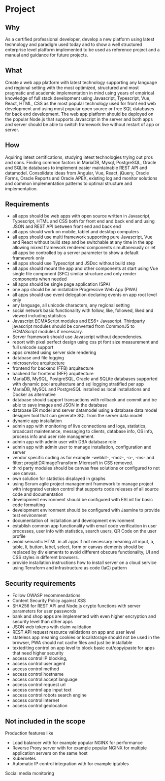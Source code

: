 # Project

## Why 
As a certified professional developer, develop a new platform using latest technology and paradigm used today
and to show a well structured enterprise level platform implemented to be used as reference project and a manual and 
guidance for future projects.

## What
Create a web app platform with latest technology supporting any language and regional setting with the most optimized,
structured and most pragmatic and academic implementation in mind using years of empirical knowledge of full stack
development using Javascript, Typescript, Vue, React, HTML, CSS as the most popular technology used for front end web development 
and using most popular open source or free SQL databases for back end development. The web app platform should be deployed on
the popular Node.js that supports Javascript in the server and both apps and server should be able to switch framework live without
restart of app or server.

## How
Aquiring latest certifications, studying latest technologies trying out pros and cons.
Finding common factors in MariaDB, Mysql, PostgreSQL, Oracle and SQLite databases to implement easier maintainable REST API 
and datamodel.
Consolidate ideas from Angular, Vue, React, jQuery, Oracle Forms, Oracle Reports and Oracle APEX, existing log and 
monitor solutions and common implementation patterns to optimal structure and implementation.

## Requirements

- all apps should be web apps with open source written in Javascript, Typescript, HTML and CSS both for front end and back end and using JSON and REST API between front end and back end
- all apps should work on mobile, tablet and desktop computers
- all apps should use multi framework supporting pure Javascript, Vue and React without build step and be switchable at any time in the app allowing mixed framework rendered components simultaneously or let all apps be controlled by a server parameter to show a default framework only
- all apps should use Typescript and JSDoc without build step
- all apps should mount the app and other components at start using Vue single file component (SFC) similar structure and only render components when needed
- all apps should be single page application (SPA)
- one app should be an installable Progressive Web App (PWA)
- all apps should use event delegation declaring events on app root level only
- any language, all unicode characters, any regional setting
- social network basic functionality with follow, like, followed, liked and viewed including statistics
- Javascript ECMAScript modules and ES6+ Javascript. Thirdparty javascript modules should be converted from CommonJS to ECMAScript modules if necessary.
- Server framework should use Javascript without dependencies.
- report with pixel perfect design using css pt font size measurement and full unicode support
- apps created using server side rendering
- database and file logging
- microservice arquitecture
- frontend for backend (FFB) arquitecture
- backend for frontend (BFF) arquitecture
- MariaDB, MySQL, PostgreSQL, Oracle and SQLite databases supported with dynamic pool arquitecture and sql logging stratified per app
- MariaDB, MySQL and PostgreSQL installed as local installations and Docker as alternative
- database should support transactions with rollback and commit and be able to save images and JSON in the database
- database ER model and server datamodel using a database data model designer tool that can generate SQL from the server data model
- dynamic app installation
- admin app with monitoring of live connections and logs, statistics, broadcast maintenance, messaging to clients, database info, OS info, process info and user role management.
- admin app with admin user with DBA database role 
- admin app with admin user to manage installation, configuration and server
- vendor specific coding as for example -webkit-, -moz-, -o-, -ms- and filter: progid:DXImageTransform.Microsoft in CSS removed. 
- third party modules should be canvas free solutions or configured to not use canvas.
- own solution for statistics displayed in graphs
- using Scrum agile project management framework to manage project with integrated version control that supports code releases of all source code and documentation
- development environment should be configured with ESLint for basic code formatting
- development environment should be configured with Jasmine to provide test environment
- documentation of installation and development environment
- establish common app functionality with email code verification in user processes, user info with statistics, search users, QR Code on the user profile
- avoid semantic HTML in all apps if not necessary meaning all input, a, table, li, button, label, select, form or canvas elements should be replaced by div elements to avoid different obscure functionality, UI and CSS styles in different browsers.
- provide installation instructions how to install server on a cloud service using Terraform and infrastructure as code (IaC) pattern

## Security requirements

- Follow OWASP recommendations
- Content Security Policy against XSS
- SHA256 for REST API and Node.js crypto functions with server parameters for user passwords
- bank and shop apps are implemented with even higher encryption and security level than other apps
- JSON web tokens with claim validation
- REST API request resource validations on app and user level
- stateless app meaning cookies or localstorage should not be used in the browser, PWA should not cache files and just be installable
- textediting control on app level to block basic cut/copy/paste for apps that need higher security
- access control IP blocking,
- access control user agent
- access control method
- access control hostname
- access control accept language
- access control request url
- access control app input text
- access control robots search engine
- access control internet
- access control geolocation

## Not included in the scope

Production features like
- Load balancer with for example popular NGINX for performance
- Reverse Proxy server with for example popular NGINX for multiple application servers on the same host
- Kubernetes
- Automatic IP control integration with for example iptables

Social media monitoring